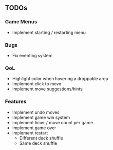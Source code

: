 ## TODOs

### Game Menus
- Implement starting / restarting menu

### Bugs
- Fix eventing system

### QoL
- Highlight color when hovering a droppable area
- Implement click to move
- Implement move suggestions/hints

### Features
- Implement undo moves
- Implement game win system
- Implement timer / move count per game
- Implement game over
- Implement restart
    - Different deck shuffle
    - Same deck shuffle


